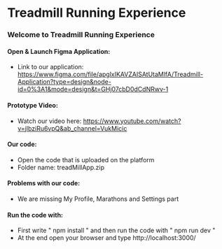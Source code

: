 # Treadmill Running Experience

### Welcome to Treadmill Running Experience

#### Open & Launch Figma Application:
   - Link to our application: https://www.figma.com/file/apglxIKAVZAISAtUtaMlfA/Treadmill-Application?type=design&node-id=0%3A1&mode=design&t=GHj07cbD0dCdNRwv-1

#### Prototype Video:
   - Watch our video here: https://www.youtube.com/watch?v=jlbziRu6vpQ&ab_channel=VukMicic

#### Our code:
   - Open the code that is uploaded on the platform
   - Folder name: treadMillApp.zip

#### Problems with our code:
   - We are missing My Profile, Marathons and Settings part

#### Run the code with:
   - First write " npm install " and then run the code with " npm run dev "
   - At the end open your browser and type http://localhost:3000/